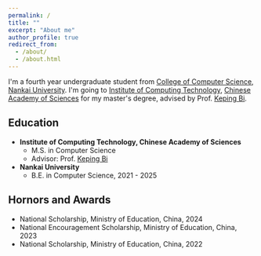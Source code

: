 ```yaml
---
permalink: /
title: ""
excerpt: "About me"
author_profile: true
redirect_from: 
  - /about/
  - /about.html
---
```


I'm a fourth year undergraduate student from [College of Computer Science](https://cc.nankai.edu.cn/), [Nankai University](https://www.nankai.edu.cn/). I'm going to [Institute of Computing Technology](http://www.ict.ac.cn/), [Chinese Academy of Sciences](http://www.cas.cn/) for my master's degree, advised by Prof. [Keping Bi](https://kepingbi.github.io/).

Education
------
- **Institute of Computing Technology, Chinese Academy of Sciences**
  - M.S. in Computer Science
  - Advisor: Prof. [Keping Bi](https://kepingbi.github.io/)
- **Nankai University**
  - B.E. in Computer Science, 2021 - 2025

Hornors and Awards
------
- National Scholarship, Ministry of Education, China, 2024
- National Encouragement Scholarship, Ministry of Education, China, 2023
- National Scholarship, Ministry of Education, China, 2022
